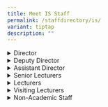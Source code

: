 ```yaml
---
title: Meet IS Staff
permalink: /staffdirectory/is/
variant: tiptap
description: ""
---
```

<div data-type="detailGroup" class="isomer-accordion isomer-accordion-white">
<details class="isomer-details">
<summary>Director</summary>
<div data-type="detailsContent" class="isomer-details-content">
<p><a href="/director-mr-lai-kok-weng-lawrence/" rel="noopener noreferrer nofollow" target="_blank">Mr Lai Kok Weng, Lawrence</a>
</p>
</div>
</details>
<details class="isomer-details">
<summary>Deputy Director</summary>
<div data-type="detailsContent" class="isomer-details-content">
<p><a href="/deputy-director-ms-chong-claramae/" rel="noopener noreferrer nofollow" target="_blank">Ms Chong Claramae </a>
<br><a href="/deputy-director-ms-evelyn-ng-mui-khim/" rel="noopener noreferrer nofollow" target="_blank">Ms Evelyn Ng Mui Khim</a>
</p>
</div>
</details>
<details class="isomer-details">
<summary>Assistant Director</summary>
<div data-type="detailsContent" class="isomer-details-content">
<p><a href="/asst-dir-ms-chew-sandra/" rel="noopener noreferrer nofollow" target="_blank">Ms Chew Sandra</a> 
<br><a href="/asst-director-mr-kow-kok-sing/" rel="noopener noreferrer nofollow" target="_blank">Mr Kow Kok Sing</a>
</p>
</div>
</details>
<details class="isomer-details">
<summary>Senior Lecturers</summary>
<div data-type="detailsContent" class="isomer-details-content">
<p><a href="/mr-chan-keen-len/" rel="noopener noreferrer nofollow" target="_blank">Mr Chan Keen Len</a>
</p>
<p><a href="/mr-chan-yoke-khiong/" rel="noopener noreferrer nofollow" target="_blank">Mr Chan Yoke Khiong</a>
</p>
<p><a href="/mr-chow-kuo-ming-jason/" rel="noopener noreferrer nofollow" target="_blank">Mr Chow Kuo Ming, Jason</a>
</p>
<p><a href="/ms-chew-jie-li-jeanette/" rel="noopener noreferrer nofollow" target="_blank">Ms Chew Jie Li, Jeanette</a>
</p>
<p><a href="/mr-chua-kian-lye-thomas/" rel="noopener noreferrer nofollow" target="_blank">Mr Chua Kian Lye, Thomas</a>
</p>
<p><a href="/mr-goh-choon-kiat-kevin/" rel="noopener noreferrer nofollow" target="_blank">Mr Goh Choon Kiat, Kevin</a>
</p>
<p><a href="/ms-hirata-yoko/" rel="noopener noreferrer nofollow" target="_blank">Ms Hirata Yoko</a>
</p>
<p><a href="/ms-khartini-bte-abdul-khalid/" rel="noopener noreferrer nofollow" target="_blank">Ms Khartini Bte Abdul Khalid</a>
</p>
<p><a href="/ms-koh-weiting-jennifer/" rel="noopener noreferrer nofollow" target="_blank">Ms Koh Weiting Jennifer</a>
</p>
<p><a href="/mr-kuek-lee-hock-laurence/" rel="noopener noreferrer nofollow" target="_blank">Mr Kuek Lee Hock, Laurence</a>
</p>
<p><a href="/mr-lam-kah-mun-max/" rel="noopener noreferrer nofollow" target="_blank">Mr Lam Kah Mun, Max</a>
</p>
<p><a href="/ms-lau-yu-ching/" rel="noopener noreferrer nofollow" target="_blank">Ms Lau Yu Ching</a> 
<br><a href="/ms-lee-huay-ling-lynn/" rel="noopener noreferrer nofollow" target="_blank">Ms Lee Huay Ling, Lynn</a> 
<br><a href="/mrs-lim-tan-kang-ling-karen/" rel="noopener noreferrer nofollow" target="_blank">Mrs Lim-Tan Kang Ling, Karen </a>
<br><a href="/mr-loh-wai-tuck/" rel="noopener noreferrer nofollow" target="_blank">Mr Loh Wai Tuck</a> 
<br><a href="/ms-lupton-irene-senior-education-specialist/" rel="noopener noreferrer nofollow" target="_blank">Ms Lupton, Irene (Senior Education Specialist)</a> 
<br><a href="/dr-noorashikin-abdul-rahman/" rel="noopener noreferrer nofollow" target="_blank">Dr Noorashikin Abdul Rahman</a> 
<br><a href="/mr-phan-kim-huat-peter/" rel="noopener noreferrer nofollow" target="_blank">Mr Phan Kim Huat, Peter</a>
</p>
<p><a href="/mr-phuah-wai-ann-adrian/" rel="noopener noreferrer nofollow" target="_blank">Mr Phuah Wai Ann Adrian</a>
</p>
<p><a href="/mr-ramesh-nathaneal-subramaniam/" rel="noopener noreferrer nofollow" target="_blank">Mr Ramesh Nathaneal Subramaniam</a>
</p>
<p><a href="/ms-tan-lai-wan/" rel="noopener noreferrer nofollow" target="_blank">Ms Tan Lai Wan</a>
</p>
<p><a href="/mr-tan-jit-hong-samuel/" rel="noopener noreferrer nofollow" target="_blank">Mr Tan Jit Hong, Samuel</a>
</p>
<p><a href="/ms-tan-yam-hua-gertrude/" rel="noopener noreferrer nofollow" target="_blank">Ms Tan Yam Hua Gertrude</a>
</p>
<p><a href="/mrs-tan-beng-mei-nah-juliet/" rel="noopener noreferrer nofollow" target="_blank">Mrs Tan-Beng Mei Nah Juliet</a>
</p>
<p><a href="/ms-thng-suat-ling-stella/" rel="noopener noreferrer nofollow" target="_blank">Ms Thng Suat Ling, Stella</a>
</p>
<p><a href="/ms-thorarajoo-elizabeth/" rel="noopener noreferrer nofollow" target="_blank">Ms Thorarajoo Elizabeth</a>
</p>
<p><a href="/mr-wong-wing-kiong-keith/" rel="noopener noreferrer nofollow" target="_blank">Mr Wong Wing Kiong​​, Keith</a>
</p>
<p><a href="/mr-yeo-chern-tat/" rel="noopener noreferrer nofollow" target="_blank">Mr Yeo Chern Tat</a>
</p>
<p><a href="/mr-yong-kam-seng/" rel="noopener noreferrer nofollow" target="_blank">Mr Yong Kam Seng</a>
</p>
<p><a href="/mr-young-lung-dax-senior-education-specialist/" rel="noopener noreferrer nofollow" target="_blank">Mr Young Lung Dax (​​Senior Education Specialist)</a>
</p>
<p><a href="/dr-yong-sin-kee-gabriel/" rel="noopener noreferrer nofollow" target="_blank">Dr Yong Sin Kee,Gabriel</a>
</p>
</div>
</details>
<details class="isomer-details">
<summary>Lecturers</summary>
<div data-type="detailsContent" class="isomer-details-content">
<p><a href="/mr-ang-kiam-huat-edmund/" rel="noopener noreferrer nofollow" target="_blank">Mr Ang Kiam Huat Edmund</a>
</p>
<p><a href="/mr-chen-hwei-min/" rel="noopener noreferrer nofollow" target="_blank">Mr Chen Hwei Min</a>
</p>
<p><a href="/mr-cheung-kian-wah/" rel="noopener noreferrer nofollow" target="_blank">Mr Cheung Kian Wah</a>
</p>
<p><a href="/ms-chia-genny/" rel="noopener noreferrer nofollow" target="_blank">Ms Chia Genny</a>
</p>
<p><a href="/ms-khoo-hui-en-eunice/" rel="noopener noreferrer nofollow" target="_blank">Ms Khoo Hui En Eunice</a>
</p>
<p><a href="/mr-hui-kah-seng/" rel="noopener noreferrer nofollow" target="_blank">Mr Hui Kah Seng</a>
</p>
<p><a href="/mr-lai-khar-chun-camillus/" rel="noopener noreferrer nofollow" target="_blank">Mr Lai Khar Chun Camillus</a>
</p>
<p><a href="/mr-lee-meng-hsien/" rel="noopener noreferrer nofollow" target="_blank">Mr Lee Meng Hsien</a>
</p>
<p><a href="/ms-maykalavaane-narayanan/" rel="noopener noreferrer nofollow" target="_blank">Ms MaykalaVaane Narayanan</a>
</p>
<p><a href="/ms-ng-kah-yee/" rel="noopener noreferrer nofollow" target="_blank">Ms Ng Kah Yee</a>
</p>
<p><a href="/ms-ng-shu-chiu-grace/" rel="noopener noreferrer nofollow" target="_blank">Ms Ng Shu Chiu, Grace​​</a>
</p>
<p><a href="/ms-ooi-chen-ni-pauline/" rel="noopener noreferrer nofollow" target="_blank">Ms Ooi Chen Ni Pauline</a>
</p>
<p><a href="/mr-ong-su-kit/" rel="noopener noreferrer nofollow" target="_blank">Mr Ong Su Kit</a>
</p>
<p><a href="/ms-tam-yee-tak-hazel/" rel="noopener noreferrer nofollow" target="_blank">Ms Tam Yee Tak, Hazel</a>
</p>
</div>
</details>
<details class="isomer-details">
<summary>Visiting Lecturers</summary>
<div data-type="detailsContent" class="isomer-details-content">
<p><a href="/ms-eom-chan-mi-chloe/" rel="noopener noreferrer nofollow" target="_blank">Ms Eom Chan Mi Chloe</a>
</p>
<p><a href="/mr-jeandin-livet-kevin/" rel="noopener noreferrer nofollow" target="_blank">Mr Jeandin-Livet Kevin</a>
</p>
<p><a href="/ms-tanaka-chishiho/" rel="noopener noreferrer nofollow" target="_blank">Ms Tanaka Chishiho</a> 
<br><a href="/mr-vogt-aaron/" rel="noopener noreferrer nofollow" target="_blank">Mr Vogt Aaron</a>
</p>
</div>
</details>
<details class="isomer-details">
<summary>Non-Academic Staff</summary>
<div data-type="detailsContent" class="isomer-details-content">
<p><a href="/ms-ong-hui-shi-maisie/" rel="noopener noreferrer nofollow" target="_blank">Ms Ong Hui Shi, Maisie</a>
</p>
<p><a href="/ms-hasanah-bte-odit/" rel="noopener noreferrer nofollow" target="_blank">Ms Hasanah Bte Odit​</a>
</p>
<p><a href="/mrs-lee-tan-meow-leng/" rel="noopener noreferrer nofollow" target="_blank">Mrs Lee-Tan Meow Leng</a>
</p>
<p><a href="/mr-lim-chee-hei/" rel="noopener noreferrer nofollow" target="_blank">Mr Lim Chee Hei</a>
</p>
<p><a href="/ms-maria-bte-buang/" rel="noopener noreferrer nofollow" target="_blank">Ms Maria Bte Buang</a>
</p>
<p><a href="/mr-mohamed-imran-muniff/" rel="noopener noreferrer nofollow" target="_blank">Mr Mohamed Imran Muniff</a>
</p>
<p><a href="/mr-ng-woon-liam-william/" rel="noopener noreferrer nofollow" target="_blank">Mr Ng Woon Liam William</a>
</p>
<p><a href="/ms-seto-ng-beng-kiang/" rel="noopener noreferrer nofollow" target="_blank">Ms Seto-Ng Beng Kiang</a>
</p>
<p><a href="/mr-tan-siow-peng/" rel="noopener noreferrer nofollow" target="_blank">Mr Tan Siow Peng</a>
</p>
<p><a href="/mr-yeo-say-boon/" rel="noopener noreferrer nofollow" target="_blank">Mr Yeo Say Boon </a>
<br><a href="/ms-ng-wan-chieh/" rel="noopener noreferrer nofollow" target="_blank">Ms Ng Wan Chieh</a>
</p>
</div>
</details>
</div>
<p></p>